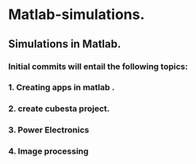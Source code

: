 # Matlab-simulations.
## Simulations in Matlab.
### Initial commits  will entail the following topics: 
### 1. Creating apps in matlab .
### 2. create  cubesta project.
### 3. Power Electronics 
### 4. Image processing 
